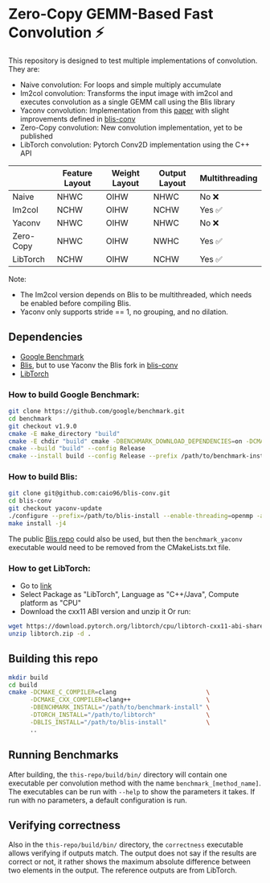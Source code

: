 # Zero-Copy GEMM-Based Fast Convolution :zap:

This repository is designed to test multiple implementations of convolution. They are:

- Naive convolution: For loops and simple multiply accumulate
- Im2col convolution: Transforms the input image with im2col and executes convolution as a single GEMM call using the Blis library
- Yaconv convolution: Implementation from this [paper](https://dl.acm.org/doi/10.1145/3570305) with slight improvements defined in [blis-conv](https://github.com/caio96/blis-conv)
- Zero-Copy convolution: New convolution implementation, yet to be published
- LibTorch convolution: Pytorch Conv2D implementation using the C++ API

|           | Feature Layout | Weight Layout | Output Layout | Multithreading         |
| --------- | -------------- | ------------- | ------------- | ---------------------- |
| Naive     | NHWC           | OIHW          | NHWC          | No :x:                 |
| Im2col    | NCHW           | OIHW          | NCHW          | Yes :white_check_mark: |
| Yaconv    | NHWC           | OIHW          | NHWC          | No :x:                 |
| Zero-Copy | NHWC           | OIHW          | NWHC          | Yes :white_check_mark: |
| LibTorch  | NCHW           | OIHW          | NCHW          | Yes :white_check_mark: |

Note:

- The Im2col version depends on Blis to be multithreaded, which needs be enabled before compiling Blis.
- Yaconv only supports stride == 1, no grouping, and no dilation.

## Dependencies

- [Google Benchmark](https://github.com/google/benchmark)
- [Blis](https://github.com/flame/blis), but to use Yaconv the Blis fork in [blis-conv](https://github.com/caio96/blis-conv)
- [LibTorch](https://pytorch.org/cppdocs/installing.html)

### How to build Google Benchmark:

```sh
git clone https://github.com/google/benchmark.git
cd benchmark
git checkout v1.9.0
cmake -E make_directory "build"
cmake -E chdir "build" cmake -DBENCHMARK_DOWNLOAD_DEPENDENCIES=on -DCMAKE_BUILD_TYPE=Release ../
cmake --build "build" --config Release
cmake --install build --config Release --prefix /path/to/benchmark-install
```

### How to build Blis:

```sh
git clone git@github.com:caio96/blis-conv.git
cd blis-conv
git checkout yaconv-update
./configure --prefix=/path/to/blis-install --enable-threading=openmp -a yaconv auto
make install -j4
```

The public [Blis repo](https://github.com/flame/blis) could also be used, but then the `benchmark_yaconv` executable would need to be removed from the CMakeLists.txt file.

### How to get LibTorch:

- Go to [link](https://pytorch.org/get-started/locally/)
- Select Package as "LibTorch", Language as "C++/Java", Compute platform as "CPU"
- Download the cxx11 ABI version and unzip it
  Or run:

```sh
wget https://download.pytorch.org/libtorch/cpu/libtorch-cxx11-abi-shared-with-deps-2.5.1%2Bcpu.zip -O libtorch.zip
unzip libtorch.zip -d .
```

## Building this repo

```sh
mkdir build
cd build
cmake -DCMAKE_C_COMPILER=clang                         \
      -DCMAKE_CXX_COMPILER=clang++                     \
      -DBENCHMARK_INSTALL="/path/to/benchmark-install" \
      -DTORCH_INSTALL="/path/to/libtorch"              \
      -DBLIS_INSTALL="/path/to/blis-install"           \
      ..
```

## Running Benchmarks

After building, the `this-repo/build/bin/` directory will contain one executable per convolution method with the name `benchmark_[method_name]`.
The executables can be run with `--help` to show the parameters it takes. If run with no parameters, a default configuration is run.

## Verifying correctness

Also in the `this-repo/build/bin/` directory, the `correctness` executable allows verifying if outputs match.
The output does not say if the results are correct or not, it rather shows the maximum absolute difference between two elements in the output.
The reference outputs are from LibTorch.
